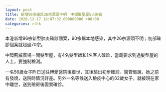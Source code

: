 ```yaml
---
layout: post
title: 新增96宗確診26宗源頭不明　中環髮型屋5人染疫
date: 2020-12-17 18:07:32.000000000 +08:00
categories: rthk
---
```


本港新增96宗新型肺炎確診個案，90宗屬本地感染，其中26宗源頭不明；初部確診個案就超過70宗。

中環荊威廣場一間髮型屋，有4名髮型師和1名客人確診，當局要求到過髪型屋的人士，要強制檢測。

一名56歲女子昨日送往博愛醫院後離世，其後驗出初步確診。醫管局說，她之前有發燒，送院時情況好差。另外一名等候送入檢疫中心的62歲女子，就被現在家中離世，送到殮房後證實確診。
